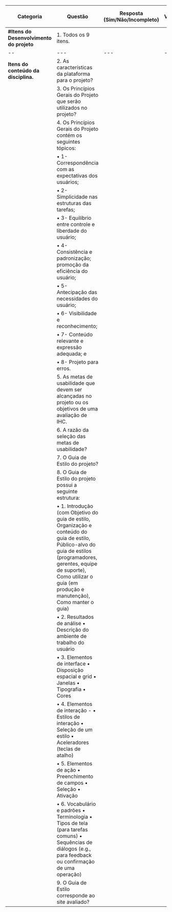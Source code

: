 | **Categoria**                            | **Questão**                                                                                                                                                                                                                                   | **Resposta** (Sim/Não/Incompleto) | **Versão** | **Data e Hora da Avaliação** | **Observações** |
| ---------------------------------------- | --------------------------------------------------------------------------------------------------------------------------------------------------------------------------------------------------------------------------------------------- | --------------------------------- | ---------- | ---------------------------- | --------------- |
| **#Itens do Desenvolvimento do projeto** | 1. Todos os 9 itens.                                                                                                                                                                                                                          |                                   |            |                              |                 |
| --                                       | ---                                                                                                                                                                                                                                           | ---                               | ---        | ---                          | ---             |
| **Itens do conteúdo da disciplina.**     | 2. As características da plataforma para o projeto?                                                                                                                                                                                           |                                   |            |                              |                 |
|                                          | 3. Os Princípios Gerais do Projeto que serão utilizados no projeto?                                                                                                                                                                           |                                   |            |                              |                 |
|                                          | 4. Os Princípios Gerais do Projeto contém os seguintes tópicos:                                                                                                                                                                               |                                   |            |                              |                 |
|                                          | • 1- Correspondência com as expectativas dos usuários;                                                                                                                                                                                        |                                   |            |                              |                 |
|                                          | • 2- Simplicidade nas estruturas das tarefas;                                                                                                                                                                                                 |                                   |            |                              |                 |
|                                          | • 3- Equilíbrio entre controle e liberdade do usuário;                                                                                                                                                                                        |                                   |            |                              |                 |
|                                          | • 4- Consistência e padronização; promoção da eficiência do usuário;                                                                                                                                                                          |                                   |            |                              |                 |
|                                          | • 5- Antecipação das necessidades do usuário;                                                                                                                                                                                                 |                                   |            |                              |                 |
|                                          | • 6- Visibilidade e reconhecimento;                                                                                                                                                                                                           |                                   |            |                              |                 |
|                                          | • 7- Conteúdo relevante e expressão adequada; e                                                                                                                                                                                               |                                   |            |                              |                 |
|                                          | • 8- Projeto para erros.                                                                                                                                                                                                                      |                                   |            |                              |                 |
|                                          | 5. As metas de usabilidade que devem ser alcançadas no projeto ou os objetivos de uma avaliação de IHC.                                                                                                                                       |                                   |            |                              |                 |
|                                          | 6. A razão da seleção das metas de usabilidade?                                                                                                                                                                                               |                                   |            |                              |                 |
|                                          | 7. O Guia de Estilo do projeto?                                                                                                                                                                                                               |                                   |            |                              |                 |
|                                          | 8. O Guia de Estilo do projeto possui a seguinte estrutura:                                                                                                                                                                                   |                                   |            |                              |                 |
|                                          | • 1. Introdução (com Objetivo do guia de estilo, Organização e conteúdo do guia de estilo, Público-alvo do guia de estilos (programadores, gerentes, equipe de suporte), Como utilizar o guia (em produção e manutenção), Como manter o guia) |                                   |            |                              |                 |
|                                          | • 2. Resultados de análise • Descrição do ambiente de trabalho do usuário                                                                                                                                                                     |                                   |            |                              |                 |
|                                          | • 3. Elementos de interface • Disposição espacial e grid • Janelas • Tipografia • Cores                                                                                                                                                       |                                   |            |                              |                 |
|                                          | • 4. Elementos de interação - • Estilos de interação • Seleção de um estilo • Aceleradores (teclas de atalho)                                                                                                                                 |                                   |            |                              |                 |
|                                          | • 5. Elementos de ação • Preenchimento de campos • Seleção • Ativação                                                                                                                                                                         |                                   |            |                              |                 |
|                                          | • 6. Vocabulário e padrões • Terminologia • Tipos de tela (para tarefas comuns) • Sequências de diálogos (e.g., para feedback ou confirmação de uma operação)                                                                                 |                                   |            |                              |                 |
|                                          | 9. O Guia de Estilo corresponde ao site avaliado?                                                                                                                                                                                             |                                   |            |                              |                 |
